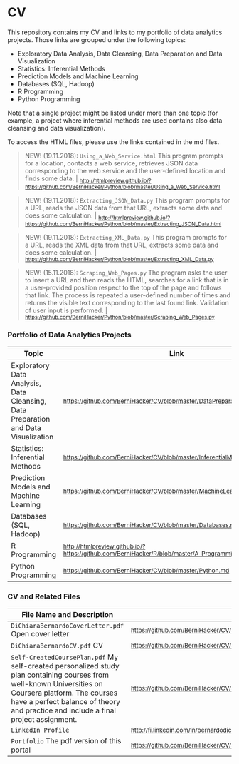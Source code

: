 # CV

This repository contains my CV and links to my portfolio of data analytics projects. Those links are grouped under the following topics:

- Exploratory Data Analysis, Data Cleansing, Data Preparation and Data Visualization
- Statistics: Inferential Methods
- Prediction Models and Machine Learning
- Databases (SQL, Hadoop)
- R Programming
- Python Programming

Note that a single project might be listed under more than one topic (for example, a project where inferential methods are used contains also data cleansing and data visualization).

To access the HTML files, please use the links contained in the md files.

> NEW! (19.11.2018): <code>Using_a_Web_Service.html</code> This program prompts for a location, contacts a web service, retrieves JSON data corresponding to the web service and the user-defined location and finds some data. | <sub>http://htmlpreview.github.io/?https://github.com/BerniHacker/Python/blob/master/Using_a_Web_Service.html</sub>

> NEW! (19.11.2018): <code>Extracting_JSON_Data.py</code> This program prompts for a URL, reads the JSON data from that URL, extracts some data and does some calculation. | <sub>http://htmlpreview.github.io/?https://github.com/BerniHacker/Python/blob/master/Extracting_JSON_Data.html</sub>

> NEW! (19.11.2018): <code>Extracting_XML_Data.py</code> This program prompts for a URL, reads the XML data from that URL, extracts some data and does some calculation. | <sub>https://github.com/BerniHacker/Python/blob/master/Extracting_XML_Data.py</sub>

> NEW! (15.11.2018): <code>Scraping_Web_Pages.py</code> The program asks the user to insert a URL and then reads the HTML, searches for a link that is in a user-provided position respect to the top of the page and follows that link. The process is repeated a user-defined number of times and returns the visible text corresponding to the last found link. Validation of user input is performed. | <sub>https://github.com/BerniHacker/Python/blob/master/Scraping_Web_Pages.py</sub>

### Portfolio of Data Analytics Projects

Topic                                             | Link   
--------------------------------------------------------------------- | ----------
Exploratory Data Analysis, Data Cleansing, Data Preparation and Data Visualization | <sub> https://github.com/BerniHacker/CV/blob/master/DataPreparation.md </sub>
Statistics: Inferential Methods | <sub> https://github.com/BerniHacker/CV/blob/master/InferentialMethods.md </sub>
Prediction Models and Machine Learning | <sub> https://github.com/BerniHacker/CV/blob/master/MachineLearning.md </sub>
Databases (SQL, Hadoop) | <sub> https://github.com/BerniHacker/CV/blob/master/Databases.md </sub>
R Programming | <sub> http://htmlpreview.github.io/?https://github.com/BerniHacker/R/blob/master/A_Programming_Project_in_R.html </sub>
Python Programming | <sub> https://github.com/BerniHacker/CV/blob/master/Python.md </sub>

### CV and Related Files

File Name and Description                                             | Link   
--------------------------------------------------------------------- | ----------
<code>DiChiaraBernardoCoverLetter.pdf</code> Open cover letter | <sub>https://github.com/BerniHacker/CV/blob/master/DiChiaraBernardoCoverLetter_29102018.pdf</sub>
<code>DiChiaraBernardoCV.pdf</code> CV | <sub>https://github.com/BerniHacker/CV/blob/master/DiChiaraBernardoCV_08112018.pdf</sub>
<code>Self-CreatedCoursePlan.pdf</code> My self-created personalized study plan containing courses from well-known Universities on Coursera platform. The courses have a perfect balance of theory and practice and include a final project assignment. | <sub>https://github.com/BerniHacker/CV/blob/master/Self-CreatedCoursePlan.pdf</sub>
<code>LinkedIn Profile</code> | <sub>http://fi.linkedin.com/in/bernardodichiara</sub>
<code>Portfolio</code> The pdf version of this portal | <sub>https://github.com/BerniHacker/CV/blob/master/Portfolio_19112018.pdf</sub>

